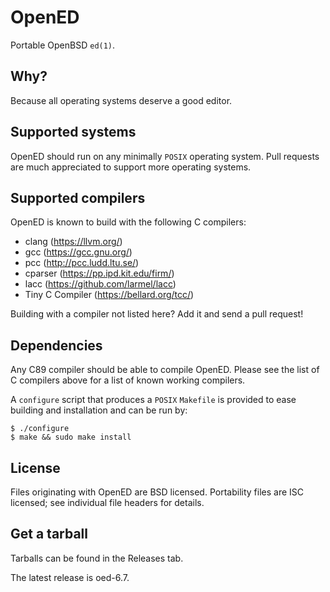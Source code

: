 # OpenED
Portable OpenBSD `ed(1)`.
## Why?
Because all operating systems deserve a good editor.
## Supported systems
OpenED should run on any minimally `POSIX` operating system.
Pull requests are much appreciated to support more operating systems.
## Supported compilers
OpenED is known to build with the following C compilers:
* clang (https://llvm.org/)
* gcc (https://gcc.gnu.org/)
* pcc (http://pcc.ludd.ltu.se/)
* cparser (https://pp.ipd.kit.edu/firm/)
* lacc (https://github.com/larmel/lacc)
* Tiny C Compiler (https://bellard.org/tcc/)

Building with a compiler not listed here? Add it and send a pull request!
## Dependencies
Any C89 compiler should be able to compile OpenED. Please see the
list of C compilers above for a list of known working compilers.

A `configure` script that produces a `POSIX` `Makefile` is provided to
ease building and installation and can be run by:
```
$ ./configure
$ make && sudo make install
```
## License
Files originating with OpenED are BSD licensed.
Portability files are ISC licensed; see individual file headers
for details.
## Get a tarball
Tarballs can be found in the Releases tab.

The latest release is oed-6.7.
